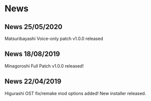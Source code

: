 # News

## News 25/05/2020

Matsuribayashi Voice-only patch v1.0.0 released

## News 18/08/2019

Minagoroshi Full Patch v1.0.0 released!

## News 22/04/2019

Higurashi OST fix/remake mod options added!
New installer released.
